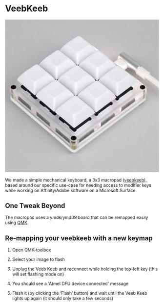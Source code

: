 # VeebKeeb

![Action Shot](/images/keeb.jpg)


We made a simple mechanical keyboard, a 3x3 macropad ([veebkeeb](https://www.veeb.ch/store/p/customizable-3x3-mechanical-keyboard)), based around our specific use-case for needing access to modifier keys while working on Affinity/Adobe software on a Microsoft Surface.

## One Tweak Beyond

The macropad uses a ymdk/ymd09 board that can be remapped easily using [QMK](https://github.com/qmk/qmk_toolbox). 

## Re-mapping your veebkeeb with a new keymap

1. Open QMK-toolbox

1. Select your image to flash

1. Unplug the Veeb Keeb and reconnect while holding the top-left key (this will set flashing mode on)

1. You should see a 'Atmel DFU device connected' message

1. Flash it (by clicking the ‘Flash’ button) and wait until the Veeb Keeb lights up again (it should only take a few seconds)
